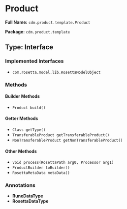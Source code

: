 # Product

**Full Name:** `cdm.product.template.Product`

**Package:** `cdm.product.template`

## Type: Interface

### Implemented Interfaces

- `com.rosetta.model.lib.RosettaModelObject`

### Methods

#### Builder Methods

- `Product build()`

#### Getter Methods

- `Class getType()`
- `TransferableProduct getTransferableProduct()`
- `NonTransferableProduct getNonTransferableProduct()`

#### Other Methods

- `void process(RosettaPath arg0, Processor arg1)`
- `ProductBuilder toBuilder()`
- `RosettaMetaData metaData()`

### Annotations

- **RuneDataType**
- **RosettaDataType**

